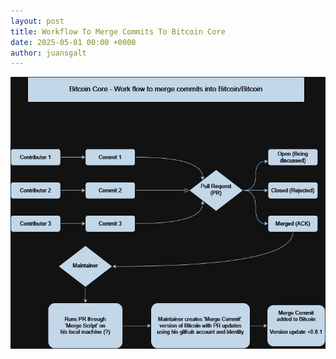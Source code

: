 ```yaml
---
layout: post
title: Workflow To Merge Commits To Bitcoin Core
date: 2025-05-01 00:00 +0000
author: juansgalt
---
```


![](/assets/worfkflow_to_merge_commits_in_bitcoin_core.png)